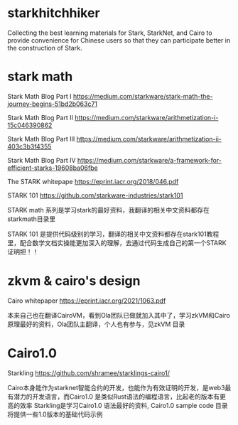 # starkhitchhiker
Collecting the best learning materials for Stark, StarkNet, and Cairo to provide convenience for Chinese users so that they can participate better in the construction of Stark.


# stark math
Stark Math Blog Part I
https://medium.com/starkware/stark-math-the-journey-begins-51bd2b063c71

Stark Math Blog Part II 
https://medium.com/starkware/arithmetization-i-15c046390862

Stark Math Blog Part III
https://medium.com/starkware/arithmetization-ii-403c3b3f4355

Stark Math Blog Part IV
https://medium.com/starkware/a-framework-for-efficient-starks-19608ba06fbe

The STARK whitepape
https://eprint.iacr.org/2018/046.pdf

STARK 101
https://github.com/starkware-industries/stark101

STARK math 系列是学习stark的最好资料，我翻译的相关中文资料都存在starkmath目录里

STARK 101 是提供代码级别的学习，翻译的相关中文资料都存在stark101教程里，配合数学文档实操能更加深入的理解，去通过代码生成自己的第一个STARK证明把！！


# zkvm & cairo's design
Cairo whitepaper
https://eprint.iacr.org/2021/1063.pdf

本来自己也在翻译CairoVM，看到Ola团队已做就加入其中了，学习zkVM和Cairo原理最好的资料，Ola团队主翻译，个人也有参与，见zkVM 目录


# Cairo1.0 

Starkling
https://github.com/shramee/starklings-cairo1/

Cairo本身能作为starknet智能合约的开发，也能作为有效证明的开发，是web3最有潜力的开发语言，而Cairo1.0 是类似Rust语法的编程语言，比起老的版本有更高的效率
Starkling是学习Cairo1.0 语法最好的资料, Cairo1.0 sample code 目录将提供一些1.0版本的基础代码示例




